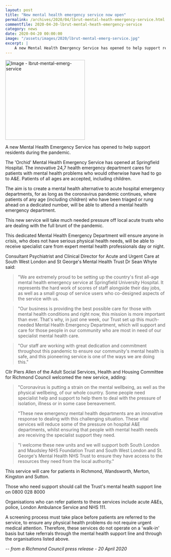 ```yaml
---
layout: post
title: "New mental health emergency service now open"
permalink: /archives/2020/04/lbrut-mental-heath-emergency-service.html
commentfile: 2020-04-20-lbrut-mental-heath-emergency-service
category: news
date: 2020-04-20 00:00:00
image: "/assets/images/2020/lbrut-mental-emerg-service.jpg"
excerpt: |
    A new Mental Health Emergency Service has opened to help support residents during the pandemic.
---
```

<a href="/assets/images/2020/lbrut-mental-emerg-service.jpg" title="Click for
a larger image"><img src="/assets/images/2020/lbrut-mental-emerg-service-thumb.jpg" width="250" alt="Image - lbrut-mental-emerg-service"  class="photo right"/></a>

A new Mental Health Emergency Service has opened to help support residents during the pandemic.

The 'Orchid' Mental Health Emergency Service has opened at Springfield Hospital. The innovative 24,7 health emergency department cares for patients with mental health problems who would otherwise have had to go to A&E. Patients of all ages are accepted, including children.

The aim is to create a mental health alternative to acute hospital emergency departments, for as long as the coronavirus pandemic continues, where patients of any age (including children) who have been triaged or rung ahead on a dedicated number, will be able to attend a mental health emergency department.

This new service will take much needed pressure off local acute trusts who are dealing with the full brunt of the pandemic.

This dedicated Mental Health Emergency Department will ensure anyone in crisis, who does not have serious physical health needs, will be able to receive specialist care from expert mental health professionals day or night.

Consultant Psychiatrist and Clinical Director for Acute and Urgent Care at South West London and St George's Mental Health Trust Dr Sean Whyte said:

> "We are extremely proud to be setting up the country's first all-age mental health emergency service at Springfield University Hospital. It represents the hard work of scores of staff alongside their day jobs, as well as a small group of service users who co-designed aspects of the service with us.

> "Our business is providing the best possible care for those with mental health conditions and right now, this mission is more important than ever. That's why, in just one week, our Trust set up this much-needed Mental Health Emergency Department, which will support and care for those people in our community who are most in need of our specialist mental health care.

> "Our staff are working with great dedication and commitment throughout this pandemic to ensure our community's mental health is safe, and this pioneering service is one of the ways we are doing this."

Cllr Piers Allen of the Adult Social Services, Health and Housing Committee for Richmond Council welcomed the new service, adding:

> "Coronavirus is putting a strain on the mental wellbeing, as well as the physical wellbeing, of our whole country.  Some people need specialist help and support to help them to deal with the pressure of isolation, illness or in some case bereavement.

> "These new emergency mental health departments are an innovative response to dealing with this challenging situation. These vital services will reduce some of the pressure on hospital A&E departments, whilst ensuring that people with mental health needs are receiving the specialist support they need.

> "I welcome these new units and we will support both South London and Maudsley NHS Foundation Trust and South West London and St. George's Mental Health NHS Trust to ensure they have access to the resources they need from the local authority."

This service will care for patients in Richmond, Wandsworth, Merton, Kingston and Sutton.

Those who need support should call the Trust's mental health support line on 0800 028 8000

Organisations who can refer patients to these services include acute A&Es, police, London Ambulance Service and NHS 111.

A screening process must take place before patients are referred to the service, to ensure any physical health problems do not require urgent medical attention. Therefore, these services do not operate on a 'walk-in' basis but take referrals through the mental health support line and through the organisations listed above.

<cite>-- from a Richmond Council press release - 20 April 2020</cite>
